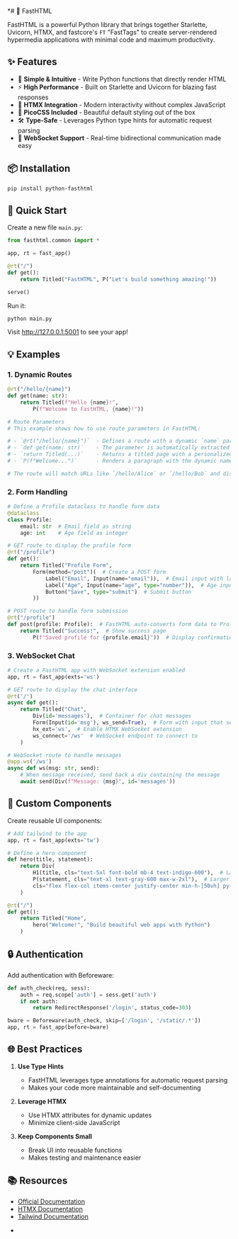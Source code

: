 *# 🚀 FastHTML

FastHTML is a powerful Python library that brings together Starlette, Uvicorn, HTMX, and fastcore's `FT` "FastTags" to create server-rendered hypermedia applications with minimal code and maximum productivity.

## ✨ Features

- 🎯 **Simple & Intuitive** - Write Python functions that directly render HTML
- ⚡ **High Performance** - Built on Starlette and Uvicorn for blazing fast responses
- 🔄 **HTMX Integration** - Modern interactivity without complex JavaScript
- 🎨 **PicoCSS Included** - Beautiful default styling out of the box
- 🛠️ **Type-Safe** - Leverages Python type hints for automatic request parsing
- 🔌 **WebSocket Support** - Real-time bidirectional communication made easy

## 📦 Installation

```bash
pip install python-fasthtml
```

## 🌟 Quick Start

Create a new file `main.py`:

```python
from fasthtml.common import *

app, rt = fast_app()

@rt("/")
def get():
    return Titled("FastHTML", P("Let's build something amazing!"))

serve()
```

Run it:
```bash
python main.py
```

Visit http://127.0.0.1:5001 to see your app!

## 💡 Examples

### 1. Dynamic Routes
```python
@rt("/hello/{name}")
def get(name: str):
    return Titled(f"Hello {name}!", 
        P(f"Welcome to FastHTML, {name}!"))

# Route Parameters
# This example shows how to use route parameters in FastHTML:

# - `@rt("/hello/{name}")`  - Defines a route with a dynamic `name` parameter
# - `def get(name: str)`    - The parameter is automatically extracted and type-converted to a string
# - `return Titled(...)`    - Returns a titled page with a personalized greeting
# - `P(f"Welcome...")`      - Renders a paragraph with the dynamic name value

# The route will match URLs like `/hello/Alice` or `/hello/Bob` and display a personalized welcome message.
```



### 2. Form Handling
```python
# Define a Profile dataclass to handle form data
@dataclass
class Profile:
    email: str  # Email field as string
    age: int    # Age field as integer

# GET route to display the profile form
@rt("/profile")
def get():
    return Titled("Profile Form",
        Form(method="post")(  # Create a POST form
            Label("Email", Input(name="email")),  # Email input with label
            Label("Age", Input(name="age", type="number")),  # Age input with label and number type
            Button("Save", type="submit")  # Submit button
        ))

# POST route to handle form submission
@rt("/profile") 
def post(profile: Profile):  # FastHTML auto-converts form data to Profile instance
    return Titled("Success!",  # Show success page
        P(f"Saved profile for {profile.email}"))  # Display confirmation message
```

### 3. WebSocket Chat
```python
# Create a FastHTML app with WebSocket extension enabled
app, rt = fast_app(exts='ws')

# GET route to display the chat interface
@rt('/')
async def get():
    return Titled("Chat", 
        Div(id='messages'),  # Container for chat messages
        Form(Input(id='msg'), ws_send=True),  # Form with input that sends via WebSocket
        hx_ext='ws',  # Enable HTMX WebSocket extension
        ws_connect='/ws'  # WebSocket endpoint to connect to
    )

# WebSocket route to handle messages
@app.ws('/ws')
async def ws(msg: str, send):
    # When message received, send back a div containing the message
    await send(Div(f"Message: {msg}", id='messages'))
```

## 🎨 Custom Components

Create reusable UI components:

```python
# Add tailwind to the app
app, rt = fast_app(exts='tw')

# Define a hero component
def hero(title, statement):
    return Div(
        H1(title, cls="text-5xl font-bold mb-4 text-indigo-600"),  # Large, bold title in indigo with margin bottom
        P(statement, cls="text-xl text-gray-600 max-w-2xl"),  # Larger paragraph text in gray with max width
        cls="flex flex-col items-center justify-center min-h-[50vh] py-12 px-4"  # Center content vertically and horizontally with padding
    )

@rt("/")
def get():
    return Titled("Home",
        hero("Welcome!", "Build beautiful web apps with Python")
    )
```

## 🔒 Authentication

Add authentication with Beforeware:

```python
def auth_check(req, sess):
    auth = req.scope['auth'] = sess.get('auth')
    if not auth:
        return RedirectResponse('/login', status_code=303)

bware = Beforeware(auth_check, skip=['/login', '/static/.*'])
app, rt = fast_app(before=bware)
```

## 🌐 Best Practices

1. **Use Type Hints**
   - FastHTML leverages type annotations for automatic request parsing
   - Makes your code more maintainable and self-documenting

2. **Leverage HTMX**
   - Use HTMX attributes for dynamic updates
   - Minimize client-side JavaScript

3. **Keep Components Small**
   - Break UI into reusable functions
   - Makes testing and maintenance easier

## 📚 Resources

- [Official Documentation](https://docs.fastht.ml/)
- [HTMX Documentation](https://htmx.org/)
- [Tailwind Documentation](https://tailwindcss.com/)



*